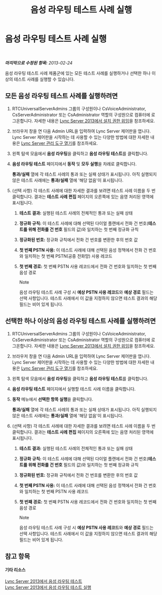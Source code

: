 ﻿---
title: 음성 라우팅 테스트 사례 실행
TOCTitle: 음성 라우팅 테스트 사례 실행
ms:assetid: fb4d32df-b9ea-4944-8cd7-a6102c78c465
ms:mtpsurl: https://technet.microsoft.com/ko-kr/library/Gg413068(v=OCS.15)
ms:contentKeyID: 49305628
ms.date: 08/24/2015
mtps_version: v=OCS.15
ms.translationtype: HT
---

# 음성 라우팅 테스트 사례 실행

 

_**마지막으로 수정된 항목:** 2013-02-24_

음성 라우팅 테스트 사례 제품군에 있는 모든 테스트 사례를 실행하거나 선택한 하나 이상의 테스트 사례를 실행할 수 있습니다.

## 모든 음성 라우팅 테스트 사례를 실행하려면

1.  RTCUniversalServerAdmins 그룹의 구성원이나 CsVoiceAdministrator, CsServerAdministrator 또는 CsAdministrator 역할의 구성원으로 컴퓨터에 로그온합니다. 자세한 내용은 [Lync Server 2013에서 설치 권한 위임](lync-server-2013-delegate-setup-permissions.md)을 참조하세요.

2.  브라우저 창을 연 다음 Admin URL을 입력하여 Lync Server 제어판을 엽니다. Lync Server 제어판을 시작하는 데 사용할 수 있는 다양한 방법에 대한 자세한 내용은 [Lync Server 관리 도구 열기](lync-server-2013-open-lync-server-administrative-tools.md)를 참조하세요.

3.  왼쪽 탐색 모음에서 **음성 라우팅**을 클릭하고 **음성 라우팅 테스트**를 클릭합니다.

4.  **음성 라우팅 테스트** 페이지에서 **동작** 및 **모두 실행**을 차례로 클릭합니다.
    
    **통과/실패** 열에 각 테스트 사례의 통과 또는 실패 상태가 표시됩니다. 아직 실행되지 않은 테스트 사례에는 **통과/실패** 열에 '해당 없음'이 표시됩니다.

5.  (선택 사항) 각 테스트 사례에 대한 자세한 결과를 보려면 테스트 사례 이름을 두 번 클릭합니다. 결과는 **테스트 사례 편집** 페이지의 오른쪽에 있는 음영 처리된 영역에 표시됩니다.
    
    1.  **테스트 결과:** 실행된 테스트 사례의 전체적인 통과 또는 실패 상태
    
    2.  **정규화 규칙:** 이 테스트 사례에 대해 선택된 다이얼 플랜에서 전화 건 번호(**테스트를 위해 전화를 건 번호** 필드의 값)와 일치하는 첫 번째 정규화 규칙
    
    3.  **정규화된 번호:** 정규화 규칙에서 전화 건 번호를 변환한 후의 번호 값
    
    4.  **첫 번째 PSTN 사용:** 이 테스트 사례에 대해 선택된 음성 정책에서 전화 건 번호와 일치하는 첫 번째 PSTN(공중 전화망) 사용 레코드
    
    5.  **첫 번째 경로:** 첫 번째 PSTN 사용 레코드에서 전화 건 번호와 일치하는 첫 번째 음성 경로
        

        > [!NOTE]
        > 음성 라우팅 테스트 사례 구성 시 <STRONG>예상 PSTN 사용 레코드</STRONG>와 <STRONG>예상 경로</STRONG> 필드는 선택 사항입니다. 테스트 사례에서 이 값을 지정하지 않으면 테스트 결과의 해당 필드는 비어 있게 됩니다.



## 선택한 하나 이상의 음성 라우팅 테스트 사례를 실행하려면

1.  RTCUniversalServerAdmins 그룹의 구성원이나 CsVoiceAdministrator, CsServerAdministrator 또는 CsAdministrator 역할의 구성원으로 컴퓨터에 로그온합니다. 자세한 내용은 [Lync Server 2013에서 설치 권한 위임](lync-server-2013-delegate-setup-permissions.md)을 참조하세요.

2.  브라우저 창을 연 다음 Admin URL을 입력하여 Lync Server 제어판을 엽니다. Lync Server 제어판을 시작하는 데 사용할 수 있는 다양한 방법에 대한 자세한 내용은 [Lync Server 관리 도구 열기](lync-server-2013-open-lync-server-administrative-tools.md)를 참조하세요.

3.  왼쪽 탐색 모음에서 **음성 라우팅**을 클릭하고 **음성 라우팅 테스트**를 클릭합니다.

4.  **음성 라우팅 테스트** 페이지에서 실행할 테스트 사례 이름을 클릭합니다.

5.  **동작** 메뉴에서 **선택한 항목 실행**을 클릭합니다.
    
    **통과/실패** 열에 각 테스트 사례의 통과 또는 실패 상태가 표시됩니다. 아직 실행되지 않은 테스트 사례에는 **통과/실패** 열에 '해당 없음'이 표시됩니다.

6.  (선택 사항) 각 테스트 사례에 대한 자세한 결과를 보려면 테스트 사례 이름을 두 번 클릭합니다. 결과는 **테스트 사례 편집** 페이지의 오른쪽에 있는 음영 처리된 영역에 표시됩니다.
    
    1.  **테스트 결과:** 실행된 테스트 사례의 전체적인 통과 또는 실패 상태
    
    2.  **정규화 규칙:** 이 테스트 사례에 대해 선택된 다이얼 플랜에서 전화 건 번호(**테스트를 위해 전화를 건 번호** 필드의 값)와 일치하는 첫 번째 정규화 규칙
    
    3.  **정규화된 번호:** 정규화 규칙에서 전화 건 번호를 변환한 후의 번호 값
    
    4.  **첫 번째 PSTN 사용:** 이 테스트 사례에 대해 선택된 음성 정책에서 전화 건 번호와 일치하는 첫 번째 PSTN 사용 레코드
    
    5.  **첫 번째 경로:** 첫 번째 PSTN 사용 레코드에서 전화 건 번호와 일치하는 첫 번째 음성 경로
        

        > [!NOTE]
        > 음성 라우팅 테스트 사례 구성 시 <STRONG>예상 PSTN 사용 레코드</STRONG>와 <STRONG>예상 경로</STRONG> 필드는 선택 사항입니다. 테스트 사례에서 이 값을 지정하지 않으면 테스트 결과의 해당 필드는 비어 있게 됩니다.



## 참고 항목

#### 기타 리소스

[Lync Server 2013에서 음성 라우팅 테스트](lync-server-2013-test-voice-routing.md)  
[Lync Server 2013에서 음성 라우팅 테스트 실행](lync-server-2013-running-voice-routing-tests.md)

